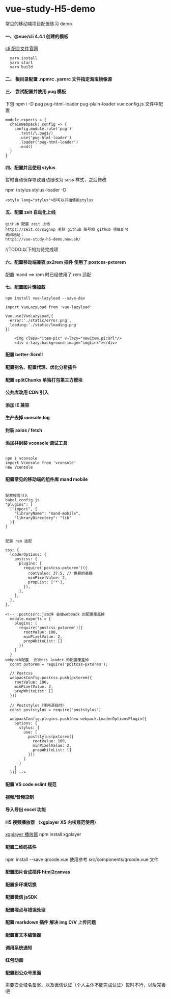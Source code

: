 # vue-study-H5-demo

常见的移动端项目配置练习 demo

#### 一、@vue/cli 4.4.1 创建的模板

[cli 配合文件官网](https://cli.vuejs.org/config/)

```
  yarn install
  yarn start
  yarn build
```

#### 二、 根目录配置 .npmrc .yarnrc 文件指定淘宝镜像源

#### 三、 尝试配置并使用 pug 模板

下包 npm i -D pug pug-html-loader pug-plain-loader
vue.config.js 文件中配置

```
module.exports = {
  chainWebpack: config => {
    config.module.rule('pug')
      .test(/\.pug$/)
      .use('pug-html-loader')
      .loader('pug-html-loader')
      .end()
  }
}
```

#### 四、配置并且使用 stylus

暂时自动保存导致自动跟改为 scss 样式，之后修改

npm i stylus stylus-loader -D

```
<style lang="stylus">即可以开始使用stylus
```

#### 五、配置 zeit 自动化上线

```
gitHub 配置 zeit 上线
https://zeit.co/signup 关联 github 账号和 github 项目即可
访问地址：
https://vue-study-h5-demo.now.sh/
```

//TODO:以下的为待完成项

#### 六、配置移动端兼容 px2rem 插件 使用了 postcss-pxtorem

配置 mand ==> rem 时已经使用了 rem 适配

#### 七、配置图片懒加载

```
npm install vue-lazyload --save-dev

import VueLazyLoad from 'vue-lazyload'

Vue.use(VueLazyLoad,{
  error:'./static/error.png',
  loading:'./static/loading.png'
})

    <img class="item-pic" v-lazy="newItem.picUrl"/>
    <div v-lazy:background-image="imgLink"></div>
```

#### 配置 better-Scroll

#### 配置别名、配置代理、优化分析插件

#### 配置 splitChunks 单独打包第三方模块

#### 公共库改用 CDN 引入

#### 添加 IE 兼容

#### 生产去掉 console.log

#### 封装 axios / fetch

#### 添加并封装 vconsole 调试工具

```

npm i vconsole
import Vconsole from 'vconsole'
new Vconsole

```

#### 配置常见的移动端的组件库 mand mobile

```

配置按需引入
babel.config.js
"plugins": [
  ["import", {
    "libraryName": "mand-mobile",
    "libraryDirectory": "lib"
  }]
]

```

```

配置 rem 适配

css: {
  loaderOptions: {
    postcss: {
      plugins: [
        require('postcss-pxtorem')({
          rootValue: 37.5, // 换算的基数
          minPixelValue: 2,
          propList: ['*'],
        }),
      ],
    },
  },
},

<!-- .postcssrc.js文件 会被webpack 的配置覆盖掉
  module.exports = {
    plugins: [
      require('postcss-pxtorem')({
        rootValue: 100,
        minPixelValue: 2,
        propWhiteList: []
      })
    ]
  }
webpack配置  会被css loader 的配置覆盖掉
  const pxtorem = require('postcss-pxtorem');

  // Postcss
  webpackConfig.postcss.push(pxtorem({
    rootValue: 100,
    minPixelValue: 2,
    propWhiteList: []
  }))

  // Poststylus（使用源码时）
  const poststylus = require('poststylus')

  webpackConfig.plugins.push(new webpack.LoaderOptionsPlugin({
    options: {
      stylus: {
        use: [
          poststylus(pxtorem({
            rootValue: 100,
            minPixelValue: 2,
            propWhiteList: []
          }))
        ]
      }
    }
  })) -->

```

#### 配置 VS code eslint 规范

#### 视频/音频录制

#### 导入导出 excel 功能

#### H5 视频播放器 （xgplayer X5 内核规范使用）

[xgplayer 播放器](https://h5player.bytedance.com/gettingStarted/#安装)
npm install xgplayer

#### 配置二维码插件

npm install --save qrcode.vue
使用参考 src/components/qrcode.vue 文件

#### 配置图片合成插件 html2canvas

#### 配置多环境切换

#### 配置微信 jsSDK

#### 配置埋点与错误处理

#### 配置 markdown 插件 解决 img C/V 上传问题

#### 配置富文本编辑器

#### 调用系统通知

#### 红包动画

#### 配置到公众号里面

需要安全域名备案，以及微信认证（个人主体不能完成认证）暂时不行，以后完善吧

```

```
